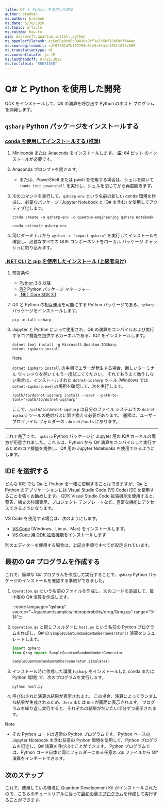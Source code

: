 ```yaml
---
title: Q# と Python を使用した開発
author: bradben
ms.author: bradben
ms.date: 5/30/2020
ms.topic: article
ms.custom: how-to
uid: microsoft.quantum.install.python
ms.openlocfilehash: ec5e66e0c85d89888a8ff1e7d6bf18bf89ff44ac
ms.sourcegitcommit: cdf67362d7b157254e6fe5c63a1c5551183fc589
ms.translationtype: HT
ms.contentlocale: ja-JP
ms.lasthandoff: 07/21/2020
ms.locfileid: "86871588"
---
```

# <a name="develop-with-q-and-python"></a>Q# と Python を使用した開発

QDK をインストールして、Q# の演算を呼び出す Python のホスト プログラムを開発します。

## <a name="install-the-qsharp-python-package"></a>`qsharp` Python パッケージをインストールする

### <a name="install-using-conda-recommended"></a>[conda を使用してインストールする (推奨)](#tab/tabid-conda)

1. [Miniconda](https://docs.conda.io/en/latest/miniconda.html) または [Anaconda](https://www.anaconda.com/products/individual#Downloads) をインストールします。 **注:** 64 ビット のインストールが必要です。

1. Anaconda プロンプトを開きます。

   - または、PowerShell または pwsh を使用する場合は、シェルを開いて `conda init powershell` を実行し、シェルを閉じてから再度開きます。

1. 次のコマンドを実行して、`qsharp-env` という名前の新しい conda 環境を作成し、必要なパッケージ (Jupyter Notebook と IQ# を含む) を使用してアクティブ化します。

    ```
    conda create -n qsharp-env -c quantum-engineering qsharp notebook

    conda activate qsharp-env
    ```

1. 同じターミナルから `python -c "import qsharp"` を実行してインストールを確認し、必要なすべての QDK コンポーネントをローカル パッケージ キャッシュに取り込みます。

### <a name="install-using-net-cli-and-pip-advanced"></a>[.NET CLI と pip を使用したインストール (上級者向け)](#tab/tabid-dotnetcli)

1. 前提条件:

    - [Python](https://www.python.org/downloads/) 3.6 以降
    - [PIP](https://pip.pypa.io/en/stable/installing) Python パッケージ マネージャー
    - [.NET Core SDK 3.1](https://dotnet.microsoft.com/download/dotnet-core/3.1)


1. Q# と Python の相互運用を可能にする Python パッケージである、`qsharp` パッケージをインストールします。

    ```
    pip install qsharp
    ```

1. Jupyter と Python によって使用され、Q# の演算をコンパイルおよび実行するコア機能を提供するカーネルである、IQ# をインストールします。

    ```dotnetcli
    dotnet tool install -g Microsoft.Quantum.IQSharp
    dotnet iqsharp install
    ```

    > [!NOTE]
    > `dotnet iqsharp install` の手順でエラーが発生する場合、新しいターミナル ウィンドウを開いてもう一度試してください。
    > それでもうまく動作しない場合は、インストールされた `dotnet-iqsharp` ツール (Windows では `dotnet-iqsharp.exe`) の場所を確認して、次を実行します。
    > ```
    > /path/to/dotnet-iqsharp install --user --path-to-tool="/path/to/dotnet-iqsharp"
    > ```
    > ここで、`/path/to/dotnet-iqsharp` は自分のファイル システムでの `dotnet-iqsharp` ツールの絶対パスに置き換える必要があります。
    > 通常は、ユーザー プロファイル フォルダーの `.dotnet/tools` にあります。
    
***

これで完了です。 `qsharp` Python パッケージと Jupyter 用の IQ# カーネルの両方が用意されました。これらは、Python から Q# 演算をコンパイルして実行するためのコア機能を提供し、Q# 用の Jupyter Notebooks を使用できるようにします。

## <a name="choose-your-ide"></a>IDE を選択する

どんな IDE でも Q# と Python を一緒に使用することはできますが、Q# と Python のアプリケーションには Visual Studio Code (VS Code) IDE を使用することを強くお勧めします。 QDK Visual Studio Code 拡張機能を使用すると、警告、構文の強調表示、プロジェクト テンプレートなど、豊富な機能にアクセスできるようになります。

VS Code を使用する場合は、次のようにします。

- [VS Code](https://code.visualstudio.com/download) (Windows、Linux、Mac) をインストールします。
- [VS Code 用 QDK 拡張機能](https://marketplace.visualstudio.com/items?itemName=quantum.quantum-devkit-vscode)をインストールします

別のエディターを使用する場合は、上記の手順ですべてが設定されています。

## <a name="write-your-first-q-program"></a>最初の Q# プログラムを作成する

これで、簡単な Q# プログラムを作成して実行することで、`qsharp` Python パッケージのインストールを確認する準備ができました。

1. `Operation.qs` という名前のファイルを作成し、次のコードを追加して、最小限の Q# 演算を作成します。

    :::code language="qsharp" source="~/quantum/samples/interoperability/qrng/Qrng.qs" range="3-14":::

1. `Operation.qs` と同じフォルダーに `host.py` という名前の Python プログラムを作成し、Q# の `SampleQuantumRandomNumberGenerator()` 演算をシミュレートします。

    ```python
    import qsharp
    from Qrng import SampleQuantumRandomNumberGenerator

    SampleQuantumRandomNumberGenerator.simulate()
    ```

1. インストール時に作成した環境 (`qsharp` をインストールした conda または Python 環境) で、次のプログラムを実行します。

    ```
    python host.py
    ```

1. 呼び出された演算の結果が表示されます。 この場合、演算によってランダムな結果が生成されるため、`Zero` または `One` が画面に表示されます。 プログラムを繰り返し実行すると、それぞれの結果がだいたい半分ずつ表示されます。

> [!NOTE]
> * その Python コードは通常の Python プログラムです。 Python ベースの Jupyter Notebook を含む任意の Python 環境を使用して、Python プログラムを記述し、Q# 演算を呼び出すことができます。 Python プログラムでは、Python コード自体と同じフォルダーにある任意の .qs ファイルから Q# 演算をインポートできます。

## <a name="next-steps"></a>次のステップ

これで、使用している環境に Quantum Development Kit がインストールされたので、こちらのチュートリアルに従って[最初の量子プログラム](xref:microsoft.quantum.quickstarts.qrng)を作成して実行することができます。
